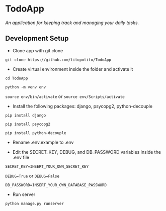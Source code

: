 # TodoApp

_An application for keeping track and managing your daily tasks._

## Development Setup

-   Clone app with git clone

`git clone https://github.com/titopotito/TodoApp`

-   Create virtual environment inside the folder and activate it

`cd TodoApp`

`python -m venv env`

`source env/bin/activate`
or
`source env/Scripts/activate`

-   Install the following packages: django, psycopg2, python-decouple

`pip install django`

`pip install psycopg2`

`pip install python-decouple`

-   Rename .env.example to .env

-   Edit the SECRET_KEY, DEBUG, and DB_PASSWORD variables inside the .env file

`SECRET_KEY=INSERT_YOUR_OWN_SECRET_KEY`

`DEBUG=True` or `DEBUG=False`

`DB_PASSWORD=INSERT_YOUR_OWN_DATABASE_PASSWORD`

-   Run server

`python manage.py runserver`
